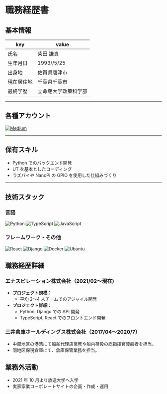 # 職務経歴書

## 基本情報

| key        | value                |
| ---------- | -------------------- |
| 氏名       | 柴田 謙真            |
| 生年月日   | 1993//5/25           |
| 出身地     | 佐賀県唐津市         |
| 現在居住地 | 千葉県千葉市         |
| 最終学歴   | 立命館大学政策科学部 |

---

## 各種アカウント

<a href="https://qiita.com/S_Kenny" target="_blank"><img alt="Medium" src="https://img.shields.io/badge/@S_Kenny-Qiita-55C500.svg?logo=qiita&style=plastic" /></a>

---

## 保有スキル

- Python でのバックエンド開発
- UT を基本としたコーディング
- ラズパイや NanoPi の GPIO を使用した仕組みづくり

---

## 技術スタック

### 言語

<p>
    <img alt="Python" src="https://img.shields.io/badge/-Python-3776AB?style=flat-square&logo=Python&logoColor=white" />
    <img alt="TypeScript" src="https://img.shields.io/badge/-TypeScript-007ACC?style=flat-square&logo=typescript&logoColor=white" />
    <img alt="JavaScript" src="https://img.shields.io/badge/-JavaScript-F7DF1E?style=flat-square&logo=JavaScript&logoColor=white" />
</p>

### フレームワーク・その他

<p>
    <img alt="React" src="https://img.shields.io/badge/-React-45b8d8?style=flat-square&logo=react&logoColor=white" />
    <img alt="Django" src="https://img.shields.io/badge/-Django-092E20?style=flat-square&logo=Django&logoColor=white" />
    <img alt="Docker" src="https://img.shields.io/badge/-Docker-46a2f1?style=flat-square&logo=docker&logoColor=white" />
    <img alt="Ubuntu" src="https://img.shields.io/badge/-Ubuntu-E95420.svg?logo=ubuntu&style=flat-square&logoColor=white" />

</p>

## 職務経歴詳細

### エナスピレーション株式会社（2021/02〜現在)

- **プロジェクト規模：**
  - 平均 2〜4 人チームでのアジャイル開発
- **プロジェクト詳細：**
  - Python, Django での API 開発
  - TypeScript, React でのフロントエンド開発

### 三井倉庫ホールディングス株式会社（2017/04〜2020/7）

- 中部地区の港湾にて船舶代理店業務や船内荷役の総指揮官渡航者を担当。
- 同地区保税倉庫にて、倉庫保管業務を担当。

## 業務外活動

- 2021 年 10 月より放送大学へ入学
- 実家家業コーポレートサイトの企画・作成・運用
